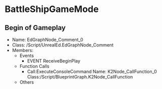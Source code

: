 # BattleShipGameMode
## Begin of Gameplay 
- Name:  EdGraphNode_Comment_0 
- Class:  /Script/UnrealEd.EdGraphNode_Comment 
- Members: 
  - Events
    - EVENT ReceiveBeginPlay
  - Function Calls
    - Call:ExecuteConsoleCommand        Name: K2Node_CallFunction_0        Class:/Script/BlueprintGraph.K2Node_CallFunction
  - Others

